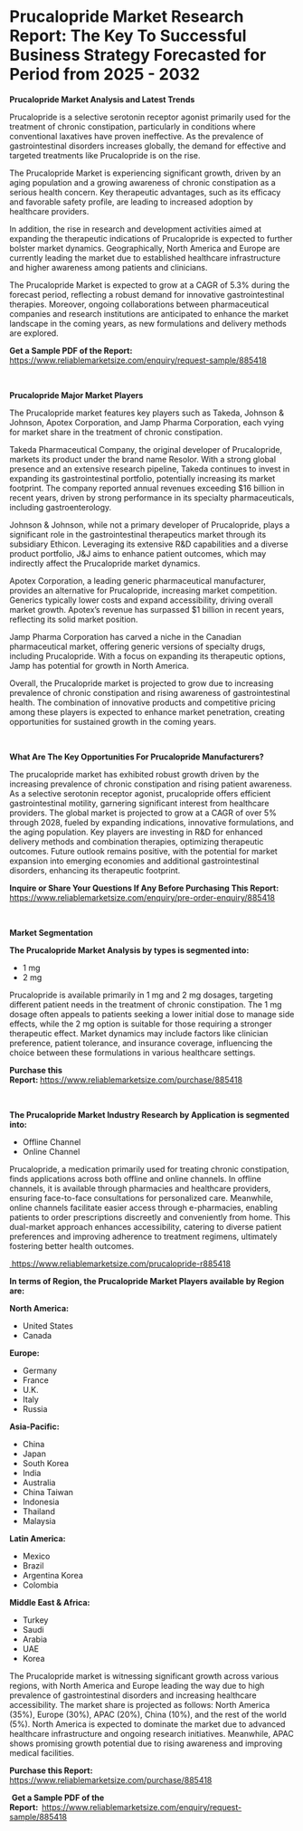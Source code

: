 <p><h1>Prucalopride Market Research Report: The Key To Successful Business Strategy Forecasted for Period from 2025 - 2032</h1></p><p><strong>Prucalopride Market Analysis and Latest Trends</strong></p>
<p><p>Prucalopride is a selective serotonin receptor agonist primarily used for the treatment of chronic constipation, particularly in conditions where conventional laxatives have proven ineffective. As the prevalence of gastrointestinal disorders increases globally, the demand for effective and targeted treatments like Prucalopride is on the rise.</p><p>The Prucalopride Market is experiencing significant growth, driven by an aging population and a growing awareness of chronic constipation as a serious health concern. Key therapeutic advantages, such as its efficacy and favorable safety profile, are leading to increased adoption by healthcare providers.</p><p>In addition, the rise in research and development activities aimed at expanding the therapeutic indications of Prucalopride is expected to further bolster market dynamics. Geographically, North America and Europe are currently leading the market due to established healthcare infrastructure and higher awareness among patients and clinicians.</p><p>The Prucalopride Market is expected to grow at a CAGR of 5.3% during the forecast period, reflecting a robust demand for innovative gastrointestinal therapies. Moreover, ongoing collaborations between pharmaceutical companies and research institutions are anticipated to enhance the market landscape in the coming years, as new formulations and delivery methods are explored.</p></p>
<p><strong>Get a Sample PDF of the Report:&nbsp;</strong> <a href="https://www.reliablemarketsize.com/enquiry/request-sample/885418?utm_campaign=3272&utm_medium=2&utm_source=Github&utm_content=ia&utm_term=19042025&utm_id=prucalopride">https://www.reliablemarketsize.com/enquiry/request-sample/885418</a></p>
<p>&nbsp;</p>
<p><strong>Prucalopride Major Market Players</strong></p>
<p><p>The Prucalopride market features key players such as Takeda, Johnson & Johnson, Apotex Corporation, and Jamp Pharma Corporation, each vying for market share in the treatment of chronic constipation.</p><p>Takeda Pharmaceutical Company, the original developer of Prucalopride, markets its product under the brand name Resolor. With a strong global presence and an extensive research pipeline, Takeda continues to invest in expanding its gastrointestinal portfolio, potentially increasing its market footprint. The company reported annual revenues exceeding $16 billion in recent years, driven by strong performance in its specialty pharmaceuticals, including gastroenterology.</p><p>Johnson & Johnson, while not a primary developer of Prucalopride, plays a significant role in the gastrointestinal therapeutics market through its subsidiary Ethicon. Leveraging its extensive R&D capabilities and a diverse product portfolio, J&J aims to enhance patient outcomes, which may indirectly affect the Prucalopride market dynamics.</p><p>Apotex Corporation, a leading generic pharmaceutical manufacturer, provides an alternative for Prucalopride, increasing market competition. Generics typically lower costs and expand accessibility, driving overall market growth. Apotex’s revenue has surpassed $1 billion in recent years, reflecting its solid market position.</p><p>Jamp Pharma Corporation has carved a niche in the Canadian pharmaceutical market, offering generic versions of specialty drugs, including Prucalopride. With a focus on expanding its therapeutic options, Jamp has potential for growth in North America.</p><p>Overall, the Prucalopride market is projected to grow due to increasing prevalence of chronic constipation and rising awareness of gastrointestinal health. The combination of innovative products and competitive pricing among these players is expected to enhance market penetration, creating opportunities for sustained growth in the coming years.</p></p>
<p>&nbsp;</p>
<p><strong>What Are The Key Opportunities For Prucalopride Manufacturers?</strong></p>
<p><p>The prucalopride market has exhibited robust growth driven by the increasing prevalence of chronic constipation and rising patient awareness. As a selective serotonin receptor agonist, prucalopride offers efficient gastrointestinal motility, garnering significant interest from healthcare providers. The global market is projected to grow at a CAGR of over 5% through 2028, fueled by expanding indications, innovative formulations, and the aging population. Key players are investing in R&D for enhanced delivery methods and combination therapies, optimizing therapeutic outcomes. Future outlook remains positive, with the potential for market expansion into emerging economies and additional gastrointestinal disorders, enhancing its therapeutic footprint.</p></p>
<p><strong>Inquire or Share Your Questions If Any Before Purchasing This Report:</strong> <a href="https://www.reliablemarketsize.com/enquiry/pre-order-enquiry/885418?utm_campaign=3272&utm_medium=2&utm_source=Github&utm_content=ia&utm_term=19042025&utm_id=prucalopride">https://www.reliablemarketsize.com/enquiry/pre-order-enquiry/885418</a></p>
<p>&nbsp;</p>
<p><strong>Market Segmentation</strong></p>
<p><strong>The Prucalopride Market Analysis by types is segmented into:</strong></p>
<p><ul><li>1 mg</li><li>2 mg</li></ul></p>
<p><p>Prucalopride is available primarily in 1 mg and 2 mg dosages, targeting different patient needs in the treatment of chronic constipation. The 1 mg dosage often appeals to patients seeking a lower initial dose to manage side effects, while the 2 mg option is suitable for those requiring a stronger therapeutic effect. Market dynamics may include factors like clinician preference, patient tolerance, and insurance coverage, influencing the choice between these formulations in various healthcare settings.</p></p>
<p><strong>Purchase this Report:&nbsp;</strong><a href="https://www.reliablemarketsize.com/purchase/885418?utm_campaign=3272&utm_medium=2&utm_source=Github&utm_content=ia&utm_term=19042025&utm_id=prucalopride">https://www.reliablemarketsize.com/purchase/885418</a></p>
<p>&nbsp;</p>
<p><strong>The Prucalopride Market Industry Research by Application is segmented into:</strong></p>
<p><ul><li>Offline Channel</li><li>Online Channel</li></ul></p>
<p><p>Prucalopride, a medication primarily used for treating chronic constipation, finds applications across both offline and online channels. In offline channels, it is available through pharmacies and healthcare providers, ensuring face-to-face consultations for personalized care. Meanwhile, online channels facilitate easier access through e-pharmacies, enabling patients to order prescriptions discreetly and conveniently from home. This dual-market approach enhances accessibility, catering to diverse patient preferences and improving adherence to treatment regimens, ultimately fostering better health outcomes.</p></p>
<p><a href="https://www.reliablemarketsize.com/prucalopride-r885418?utm_campaign=3272&utm_medium=2&utm_source=Github&utm_content=ia&utm_term=19042025&utm_id=prucalopride">&nbsp;https://www.reliablemarketsize.com/prucalopride-r885418</a></p>
<p><strong>In terms of Region, the Prucalopride Market Players available by Region are:</strong></p>
<p>
    <p> <strong> North America: </strong>
        <ul>
            <li>United States</li>
            <li>Canada</li>
        </ul>
        </p> 
    <p> <strong> Europe: </strong>
        <ul>
            <li>Germany</li>
            <li>France</li>
            <li>U.K.</li>
            <li>Italy</li>
            <li>Russia</li>
        </ul>
        </p> 
    <p> <strong> Asia-Pacific: </strong>
        <ul>
            <li>China</li>
            <li>Japan</li>
            <li>South Korea</li>
            <li>India</li>
            <li>Australia</li>
            <li>China Taiwan</li>
            <li>Indonesia</li>
            <li>Thailand</li>
            <li>Malaysia</li>
        </ul>
        </p> 
    <p> <strong> Latin America: </strong>
        <ul>
            <li>Mexico</li>
            <li>Brazil</li>
            <li>Argentina Korea</li>
            <li>Colombia</li>
        </ul>
        </p> 
    <p> <strong> Middle East & Africa: </strong>
        <ul>
            <li>Turkey</li>
            <li>Saudi</li>
            <li>Arabia</li>
            <li>UAE</li>
            <li>Korea</li>
        </ul>
    </p>
    </p>
<p><p>The Prucalopride market is witnessing significant growth across various regions, with North America and Europe leading the way due to high prevalence of gastrointestinal disorders and increasing healthcare accessibility. The market share is projected as follows: North America (35%), Europe (30%), APAC (20%), China (10%), and the rest of the world (5%). North America is expected to dominate the market due to advanced healthcare infrastructure and ongoing research initiatives. Meanwhile, APAC shows promising growth potential due to rising awareness and improving medical facilities.</p></p>
<p><strong>Purchase this Report: </strong><a href="https://www.reliablemarketsize.com/purchase/885418?utm_campaign=3272&utm_medium=2&utm_source=Github&utm_content=ia&utm_term=19042025&utm_id=prucalopride">https://www.reliablemarketsize.com/purchase/885418</a></p>
<p>&nbsp;<strong>Get a Sample PDF of the Report:&nbsp;&nbsp;</strong><a href="https://www.reliablemarketsize.com/enquiry/request-sample/885418?utm_campaign=3272&utm_medium=2&utm_source=Github&utm_content=ia&utm_term=19042025&utm_id=prucalopride">https://www.reliablemarketsize.com/enquiry/request-sample/885418</a></p>
<p><strong></strong></p>
<p><p></p><p></p><p></p></p>